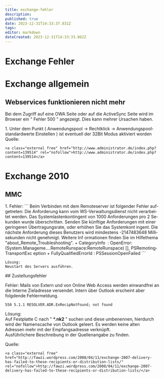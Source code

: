 ```yaml
---
title: exchange-fehler
description: 
published: true
date: 2023-12-31T14:33:37.831Z
tags: 
editor: markdown
dateCreated: 2023-12-31T14:33:33.862Z
---
```


# Exchange Fehler

# <span class="mw-headline" id="bkmrk-exchange-allgemein-1">Exchange allgemein</span>

## <span class="mw-headline" id="bkmrk-webservices-funktion-1">Webservices funktionieren nicht mehr</span>

Bei dem Zugriff auf eine OWA Seite oder auf die ActiveSync Seite wird im Browser ein " Fehler 500 " angezeigt. Dies kann mehrer Ursachen haben.

<div class="vector-body" id="bkmrk-unter-dem-punkt-%28-an"><div class="mw-body-content mw-content-ltr" dir="ltr" lang="de"><div class="mw-parser-output">1. Unter dem Punkt ( Anwendungspool → Rechtklick → Anwendungspoolstandardwerte Einstellen ) ist eventuell der 32Bit Modus aktiviert worden

</div></div></div>  
Quelle:

```
<a class="external free" href="http://www.administrator.de/index.php?content=139514" rel="nofollow">http://www.administrator.de/index.php?content=139514</a>
```

# <span class="mw-headline" id="bkmrk-exchange-2010-1">Exchange 2010</span>

## <span class="mw-headline" id="bkmrk-mmc-1">MMC</span>

<div class="vector-body" id="bkmrk-fehler%3A-beim-verbind"><div class="mw-body-content mw-content-ltr" dir="ltr" lang="de"><div class="mw-parser-output">1. Fehler: ```
    Beim Verbinden mit dem Remoteserver ist folgender Fehler aufgetreten: Die Anforderung kann vom
     WS-Verwaltungsdienst nicht verarbeitet werden. Das Systemlastenkontingent von 1000 Anforderungen pro 2 Sekunden wurde
    überschritten. Senden Sie künftige Anforderungen mit einer geringeren Übertragungsrate, oder erhöhen Sie das Systemkont
    ingent. Die nächste Anforderung dieses Benutzers wird mindestens -2147483648 Millisekunden nicht genehmigt. Weitere Inf
    ormationen finden Sie im Hilfethema "about_Remote_Troubleshooting".
        + CategoryInfo          : OpenError: (System.Manageme....RemoteRunspace:RemoteRunspace) [], PSRemotingTransportExc
       eption
        + FullyQualifiedErrorId : PSSessionOpenFailed
    ```
    
    Lösung:  
    Neustart des Servers ausführen.

</div></div></div>## <span class="mw-headline" id="bkmrk-zustellungsfehler-1">Zustellungsfehler</span>

Fehler: Mails von Extern und von Online Web Access werden einwandfrei an die Interne Zieladresse versendet. Intern über Outlook erscheint aber folgdende Fehlermeldung.

```
550 5.1.1 RESOLVER.ADR.ExRecipNotFound; not found 
```

Lösung:  
Auf Festplatte C nach " **\*.nk2** " suchen und diese umbenennen, hierdurch wird der Namenscache von Outlook geleert. Es werden keine alten Adressen mehr mit der Empfangsadresse verknüpft.  
Ausführlichere Beschreibung in der Quellenangabe zu finden.

Quelle:

```
<a class="external free" href="http://fawzi.wordpress.com/2008/04/11/exchange-2007-delivery-has-failed-to-these-recipients-or-distribution-lists/" rel="nofollow">http://fawzi.wordpress.com/2008/04/11/exchange-2007-delivery-has-failed-to-these-recipients-or-distribution-lists/</a>
```